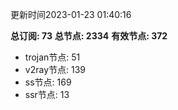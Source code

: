 更新时间2023-01-23 01:40:16

**总订阅: 73**
**总节点: 2334**
**有效节点: 372**
- trojan节点: 51
- v2ray节点: 139
- ss节点: 169
- ssr节点: 13
